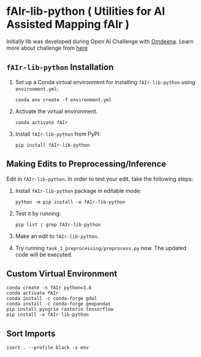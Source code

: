 # fAIr-lib-python ( Utilities for AI Assisted Mapping fAIr )
Initially lib was developed during Open AI Challenge with [Omdeena](https://omdena.com/). Learn more about challenge from [here](https://www.hotosm.org/tech-blog/hot-tech-talk-open-ai-challenge/)  

## `fAIr-lib-python` Installation

1. Set up a Conda virtual environment for installing `fAIr-lib-python` using `environment.yml`:

    ```console
    conda env create -f environment.yml
    ```

2. Activate the virtual environment.

    ```console
    conda activate fAIr
    ```

3. Install `fAIr-lib-python` from PyPI:

    ```console
    pip install fAIr-lib-python
    ```

## Making Edits to Preprocessing/Inference

Edit in `fAIr-lib-python`. In order to test your edit, take the following steps:

1. Install `fAIr-lib-python` package in editable mode:

    ```console
    python -m pip install -e fAIr-lib-python
    ```

2. Test it by running:

    ```console
    pip list | grep fAIr-lib-python
    ```


3. Make an edit to `fAIr-lib-python`.
4. Try running `task_1_preprocessing/preprocess.py` now. The updated code will be executed.

## Custom Virtual Environment

```console
conda create -n fAIr python=3.8
conda activate fAIr
conda install -c conda-forge gdal
conda install -c conda-forge geopandas
pip install pyogrio rasterio tensorflow
pip install -e fAIr-lib-python
```

## Sort Imports

```console
isort . --profile black -s env
```
